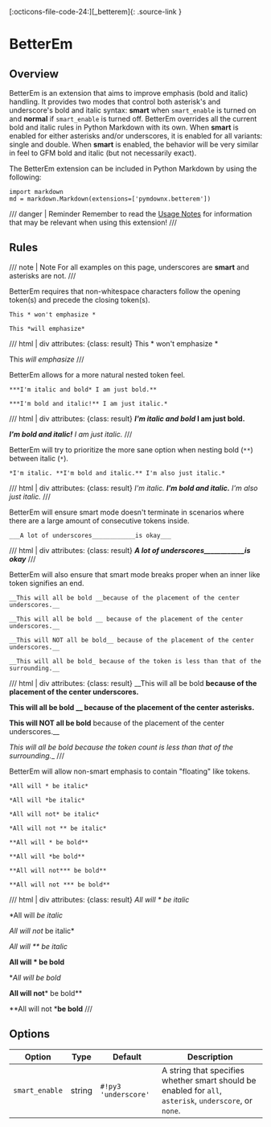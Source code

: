 [:octicons-file-code-24:][_betterem]{: .source-link }

# BetterEm

## Overview

BetterEm is an extension that aims to improve emphasis (bold and italic) handling.  It provides two modes that control
both asterisk's and underscore's bold and italic syntax: **smart** when `smart_enable` is turned on and **normal** if
`smart_enable` is turned off.  BetterEm overrides all the current bold and italic rules in Python Markdown with its own.
When **smart** is enabled for either asterisks and/or underscores, it is enabled for all variants: single and double.
When **smart** is enabled, the behavior will be very similar in feel to GFM bold and italic (but not necessarily exact).

The BetterEm extension can be included in Python Markdown by using the following:

```py3
import markdown
md = markdown.Markdown(extensions=['pymdownx.betterem'])
```

/// danger | Reminder
Remember to read the [Usage Notes](../usage_notes.md) for information that may be relevant when using this
extension!
///

## Rules

/// note | Note
For all examples on this page, underscores are __smart__ and asterisks are not.
///

BetterEm requires that non-whitespace characters follow the opening token(s) and precede the closing token(s).

```text title="Whitespace"
This * won't emphasize *

This *will emphasize*
```

/// html | div
    attributes: {class: result}
This * won't emphasize *

This *will emphasize*
///

BetterEm allows for a more natural nested token feel.

```text title="Nested Token"
***I'm italic and bold* I am just bold.**

***I'm bold and italic!** I am just italic.*
```

/// html | div
    attributes: {class: result}
***I'm italic and bold* I am just bold.**

***I'm bold and italic!** I am just italic.*
///

BetterEm will try to prioritize the more sane option when nesting bold (`**`) between italic (`*`).

```text title="Prioritize Best"
*I'm italic. **I'm bold and italic.** I'm also just italic.*
```

/// html | div
    attributes: {class: result}
*I'm italic. **I'm bold and italic.** I'm also just italic.*
///


BetterEm will ensure smart mode doesn't terminate in scenarios where there are a large amount of consecutive tokens
inside.

```text title="Consecutive Token"
___A lot of underscores____________is okay___
```

/// html | div
    attributes: {class: result}
___A lot of underscores____________is okay___
///

BetterEm will also ensure that smart mode breaks proper when an inner like token signifies an end.


```text title="Smart Break"
__This will all be bold __because of the placement of the center underscores.__

__This will all be bold __ because of the placement of the center underscores.__

__This will NOT all be bold__ because of the placement of the center underscores.__

__This will all be bold_ because of the token is less than that of the surrounding.__
```

/// html | div
    attributes: {class: result}
__This will all be bold __because of the placement of the center underscores.__

__This will all be bold __ because of the placement of the center asterisks.__

__This will NOT all be bold__ because of the placement of the center underscores.__

__This will all be bold_ because the token count is less than that of the surrounding.__
///

BetterEm will allow non-smart emphasis to contain "floating" like tokens.

```text title="Floating Token"
*All will * be italic*

*All will *be italic*

*All will not* be italic*

*All will not ** be italic*

**All will * be bold**

**All will *be bold**

**All will not*** be bold**

**All will not *** be bold**
```

/// html | div
    attributes: {class: result}
*All will * be italic*

*All will *be italic*

*All will not* be italic*

*All will ** be italic*

**All will * be bold**

**All will *be bold**

**All will not*** be bold**

**All will not ***be bold**
///

## Options

Option         | Type   | Default             | Description
-------------- | ------ | ------------------- | -----------
`smart_enable` | string | `#!py3 'underscore'` | A string that specifies whether smart should be enabled for `all`, `asterisk`, `underscore`, or `none`.
